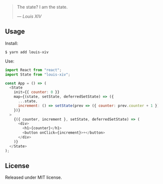 > The state? I am the state.
>
> — <cite>Louis XIV</cite>

## Usage

Install:

```
$ yarn add louis-xiv
```

Use:

```js
import React from "react";
import State from "louis-xiv";

const App = () => (
  <State
    init={{ counter: 0 }}
    map={(state, setState, deferredSetState) => ({
      ...state,
      increment: () => setState(prev => ({ counter: prev.counter + 1 }))
    })}
  >
    {({ counter, increment }, setState, deferredSetState) => (
      <div>
        <h1>{counter}</h1>
        <button onClick={increment}>+</button>
      </div>
    )}
  </State>
);
```

## License

Released under MIT license.
